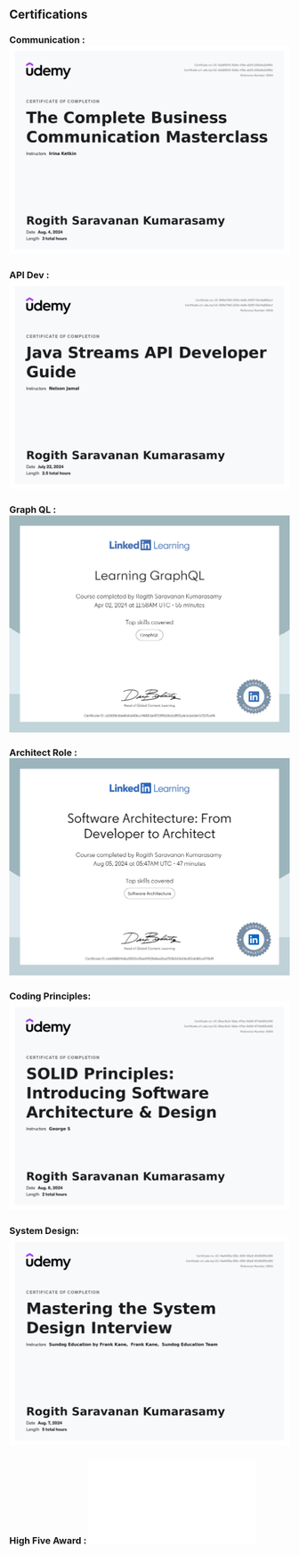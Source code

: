 ## Certifications

### Communication : ![Communication](images/Udemy-Certificate-Comminication.jpg)

### API Dev : ![Functional Programming](images/Udemy_Stream_API_Dev.jpg)

### Graph QL : ![GrpahQL](images/graphQL.jpg)

### Architect Role : ![Role Improvement](images/CertificateOfCompletion_Software%20Architecture%20From%20Developer%20to%20Architect.jpg)

### Coding Principles: ![SOLID](images/SOLIDS_Udemy.jpg)

### System Design: ![SystemDesign](images/System_Design.jpg) 

### High Five Award : ![HighFive](images/HighFive.pdf)
